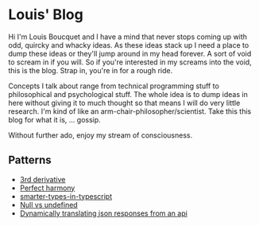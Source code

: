 # Louis' Blog

Hi I'm Louis Boucquet and I have a mind that never stops coming up with odd, quircky and whacky ideas.
As these ideas stack up I need a place to dump these ideas or they'll jump around in my head forever.
A sort of void to scream in if you will.
So if you're interested in my screams into the void, this is the blog.
Strap in, you're in for a rough ride.

Concepts I talk about range from technical programming stuff to philosophical and psychological stuff.
The whole idea is to dump ideas in here without giving it to much thought so that means I will do very little research.
I'm kind of like an arm-chair-philosopher/scientist.
Take this this blog for what it is, ... gossip.

Without further ado, enjoy my stream of consciousness.

## Patterns

[//]: # (* [The rhythm of conversation]&#40;/the-rhythm-of-conversation/&#41;)
* [3rd derivative](/3rd-derivative/)
* [Perfect harmony](/perfect-harmony/)
* [smarter-types-in-typescript](/smarter-types-in-typescript/)
* [Null vs undefined](/null-vs-undefined/)
* [Dynamically translating json responses from an api](/translate-from-backend/)
